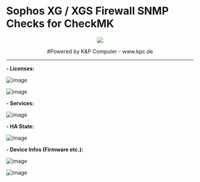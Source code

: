 # Sophos XG / XGS Firewall SNMP Checks for CheckMK
<p align="center"><img src="https://user-images.githubusercontent.com/5358267/235710289-c05aa5bb-3394-4c94-8ce0-1f0ef5382d00.png"></p>
<p align="center">#Powered by K&P Computer - www.kpc.de</o>


----------------------

**- Licenses:**

![image](https://user-images.githubusercontent.com/5358267/235709221-a88f909e-104d-4b9c-b85b-68c4e1658a60.png)

![image](https://user-images.githubusercontent.com/5358267/235711040-2170c209-64bd-4e97-b4cd-2b5902e8994f.png)

**- Services:**

![image](https://user-images.githubusercontent.com/5358267/235709395-b7cfb41e-3de2-482b-a9df-fd4d5c3bc6a1.png)

**- HA State:**

![image](https://user-images.githubusercontent.com/5358267/235709307-879826ff-a86c-4146-9be0-c4aba39c68f4.png)


**- Device Infos (Firmware etc.):**

![image](https://user-images.githubusercontent.com/5358267/235709498-73e9de54-357d-44c3-80c8-26d3b0a4c798.png)

![image](https://user-images.githubusercontent.com/5358267/235709955-e2c0d11b-1f50-489b-af74-2df43786949c.png)

